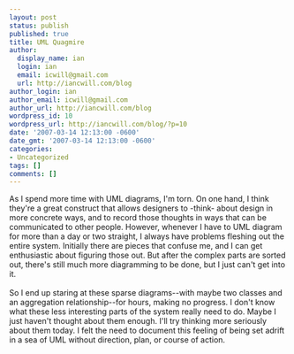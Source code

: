 ```yaml
---
layout: post
status: publish
published: true
title: UML Quagmire
author:
  display_name: ian
  login: ian
  email: icwill@gmail.com
  url: http://iancwill.com/blog
author_login: ian
author_email: icwill@gmail.com
author_url: http://iancwill.com/blog
wordpress_id: 10
wordpress_url: http://iancwill.com/blog/?p=10
date: '2007-03-14 12:13:00 -0600'
date_gmt: '2007-03-14 12:13:00 -0600'
categories:
- Uncategorized
tags: []
comments: []
---
```

<p>As I spend more time with UML diagrams, I'm torn.  On one hand, I think they're a great  construct that allows designers to -think- about design in more concrete ways, and to record those thoughts in ways that can be communicated to other people.  However, whenever I have to UML diagram for more than a day or two straight, I always have problems fleshing out the entire system.  Initially there are pieces that confuse me, and I can get enthusiastic about figuring those out.  But after the complex parts are sorted out, there's still much more diagramming to be done, but I just can't get into it.  <br &#47;><br &#47;>So I end up staring at these sparse diagrams--with maybe two classes and an aggregation relationship--for hours, making no progress.  I don't know what these less interesting parts of the system really need to do.  Maybe I just haven't thought about them enough.  I'll try thinking more seriously about them today.  I felt the need to document this feeling of being set adrift in a sea of UML without direction, plan, or course of action.</p>
